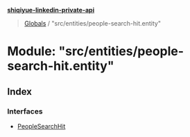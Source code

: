 **[shiqiyue-linkedin-private-api](../README.md)**

> [Globals](../globals.md) / "src/entities/people-search-hit.entity"

# Module: "src/entities/people-search-hit.entity"

## Index

### Interfaces

* [PeopleSearchHit](../interfaces/_src_entities_people_search_hit_entity_.peoplesearchhit.md)

